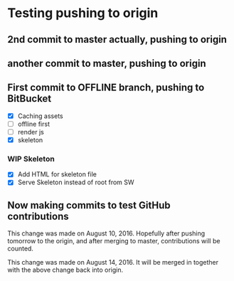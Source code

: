 # Testing pushing to origin

## 2nd commit to master actually, pushing to origin

## another commit to master, pushing to origin

## First commit to OFFLINE branch, pushing to BitBucket

- [x] Caching assets
- [ ] offline first
- [ ] render js
- [x] skeleton

### WIP Skeleton

- [x] Add HTML for skeleton file
- [x] Serve Skeleton instead of root from SW

## Now making commits to test GitHub contributions

This change was made on August 10, 2016. Hopefully after pushing tomorrow to the origin, and after merging to master, contributions will be counted.

This change was made on August 14, 2016. It will be merged in together with the above change back into origin.
